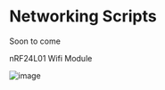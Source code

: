 # Networking Scripts

Soon to come

nRF24L01 Wifi Module

![image](https://github.com/mikey506/Arduino-Devevelopment-Scripts/assets/13043850/7bd6e070-ad84-41ca-9345-d70c546483e2)
